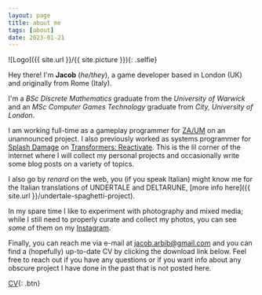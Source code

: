 ```yaml
---
layout: page
title: about me
tags: [about]
date: 2023-01-21
---
```

![Logo]({{ site.url }}/{{ site.picture }}){: .selfie}

Hey there! I'm **Jacob** (*he/they*), a game developer based in London (UK) and originally from Rome (Italy).

I'm a *BSc Discrete Mathematics* graduate from the *University of Warwick* and an *MSc Computer Games Technology* graduate from *City, University of London*.

I am working full-time as a gameplay programmer for [ZA/UM](https://zaumstudio.com/) on an unannounced project. I also previously worked as systems programmer for [Splash Damage](https://www.splashdamage.com/) on [Transformers: Reactivate](https://www.playtfr.com/). This is the lil corner of the internet where I will collect my personal projects and occasionally write some blog posts on a variety of topics. 

I also go by *renard* on the web, you (if you speak Italian) might know me for the Italian translations of UNDERTALE and DELTARUNE, [more info here]({{ site.url }}/undertale-spaghetti-project). 

In my spare time I like to experiment with photography and mixed media; while I still need to properly curate and collect my photos, you can see *some* of them on my [Instagram](https://www.instagram.com/renard936/).

Finally, you can reach me via e-mail at [jacob.arbib@gmail.com](mailto:jacob.arbib@gmail.com) and you can find a (hopefully) up-to-date CV by clicking the download link below. Feel free to reach out if you have any questions or if you want info about any obscure project I have done in the past that is not posted here.
      
[CV](/assets/download/CVLatest_2023.pdf){: .btn}